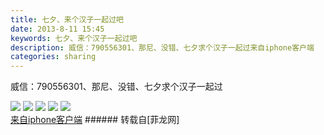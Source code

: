 ```yaml
---
title: 七夕、来个汉子一起过吧
date: 2013-8-11 15:45
keywords: 七夕、来个汉子一起过吧
description: 威信：790556301、那尼、没错、七夕求个汉子一起过来自iphone客户端
categories: sharing
---
```

<td class="t_f" id="postmessage_33766">

威信：790556301、那尼、没错、七夕求个汉子一起过

<img aid="13379" data-cf-modified-387672d499127b65704baf2f-="" file="data/attachment/forum/201308/11/20130811154459_30179.jpg" id="aimg_13379" inpost="1" onclick="" onmouseover="" src="http://www.flw.ph/data/attachment/forum/201308/11/20130811154459_30179.jpg" thumbimg="1" zoomfile="data/attachment/forum/201308/11/20130811154459_30179.jpg"/>



<img aid="13377" data-cf-modified-387672d499127b65704baf2f-="" file="data/attachment/forum/201308/11/20130811154459_59921.jpg" id="aimg_13377" inpost="1" onclick="" onmouseover="" src="http://www.flw.ph/data/attachment/forum/201308/11/20130811154459_59921.jpg" thumbimg="1" zoomfile="data/attachment/forum/201308/11/20130811154459_59921.jpg"/>



<img aid="13376" data-cf-modified-387672d499127b65704baf2f-="" file="data/attachment/forum/201308/11/20130811154458_22257.jpg" id="aimg_13376" inpost="1" onclick="" onmouseover="" src="http://www.flw.ph/data/attachment/forum/201308/11/20130811154458_22257.jpg" thumbimg="1" zoomfile="data/attachment/forum/201308/11/20130811154458_22257.jpg"/>



<img aid="13378" data-cf-modified-387672d499127b65704baf2f-="" file="data/attachment/forum/201308/11/20130811154459_27232.jpg" id="aimg_13378" inpost="1" onclick="" onmouseover="" src="http://www.flw.ph/data/attachment/forum/201308/11/20130811154459_27232.jpg" thumbimg="1" zoomfile="data/attachment/forum/201308/11/20130811154459_27232.jpg"/>



<img aid="13380" data-cf-modified-387672d499127b65704baf2f-="" file="data/attachment/forum/201308/11/20130811154503_16697.jpg" id="aimg_13380" inpost="1" onclick="" onmouseover="" src="http://www.flw.ph/data/attachment/forum/201308/11/20130811154503_16697.jpg" thumbimg="1" zoomfile="data/attachment/forum/201308/11/20130811154503_16697.jpg"/>


<br/>
<a href="http://www.flw.ph//mobcent/download/down.php" target="_blank">来自iphone客户端</a></td>
###### 转载自[菲龙网]
